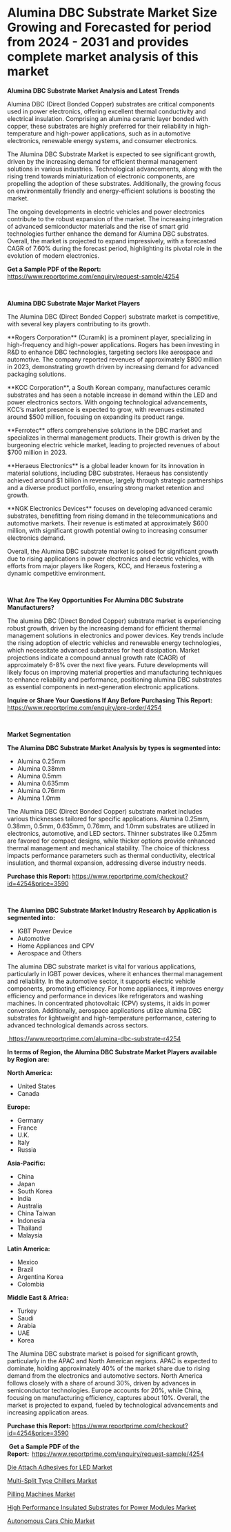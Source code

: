 <p><h1>Alumina DBC Substrate Market Size Growing and Forecasted for period from 2024 - 2031 and provides complete market analysis of this market</h1></p><p><strong>Alumina DBC Substrate Market Analysis and Latest Trends</strong></p>
<p><p>Alumina DBC (Direct Bonded Copper) substrates are critical components used in power electronics, offering excellent thermal conductivity and electrical insulation. Comprising an alumina ceramic layer bonded with copper, these substrates are highly preferred for their reliability in high-temperature and high-power applications, such as in automotive electronics, renewable energy systems, and consumer electronics.</p><p>The Alumina DBC Substrate Market is expected to see significant growth, driven by the increasing demand for efficient thermal management solutions in various industries. Technological advancements, along with the rising trend towards miniaturization of electronic components, are propelling the adoption of these substrates. Additionally, the growing focus on environmentally friendly and energy-efficient solutions is boosting the market.</p><p>The ongoing developments in electric vehicles and power electronics contribute to the robust expansion of the market. The increasing integration of advanced semiconductor materials and the rise of smart grid technologies further enhance the demand for Alumina DBC substrates. Overall, the market is projected to expand impressively, with a forecasted CAGR of 7.60% during the forecast period, highlighting its pivotal role in the evolution of modern electronics.</p></p>
<p><strong>Get a Sample PDF of the Report:&nbsp;</strong> <a href="https://www.reportprime.com/enquiry/request-sample/4254">https://www.reportprime.com/enquiry/request-sample/4254</a></p>
<p>&nbsp;</p>
<p><strong>Alumina DBC Substrate Major Market Players</strong></p>
<p><p>The Alumina DBC (Direct Bonded Copper) substrate market is competitive, with several key players contributing to its growth. </p><p>**Rogers Corporation** (Curamik) is a prominent player, specializing in high-frequency and high-power applications. Rogers has been investing in R&D to enhance DBC technologies, targeting sectors like aerospace and automotive. The company reported revenues of approximately $800 million in 2023, demonstrating growth driven by increasing demand for advanced packaging solutions.</p><p>**KCC Corporation**, a South Korean company, manufactures ceramic substrates and has seen a notable increase in demand within the LED and power electronics sectors. With ongoing technological advancements, KCC’s market presence is expected to grow, with revenues estimated around $500 million, focusing on expanding its product range.</p><p>**Ferrotec** offers comprehensive solutions in the DBC market and specializes in thermal management products. Their growth is driven by the burgeoning electric vehicle market, leading to projected revenues of about $700 million in 2023. </p><p>**Heraeus Electronics** is a global leader known for its innovation in material solutions, including DBC substrates. Heraeus has consistently achieved around $1 billion in revenue, largely through strategic partnerships and a diverse product portfolio, ensuring strong market retention and growth.</p><p>**NGK Electronics Devices** focuses on developing advanced ceramic substrates, benefitting from rising demand in the telecommunications and automotive markets. Their revenue is estimated at approximately $600 million, with significant growth potential owing to increasing consumer electronics demand.</p><p>Overall, the Alumina DBC substrate market is poised for significant growth due to rising applications in power electronics and electric vehicles, with efforts from major players like Rogers, KCC, and Heraeus fostering a dynamic competitive environment.</p></p>
<p>&nbsp;</p>
<p><strong>What Are The Key Opportunities For Alumina DBC Substrate Manufacturers?</strong></p>
<p><p>The alumina DBC (Direct Bonded Copper) substrate market is experiencing robust growth, driven by the increasing demand for efficient thermal management solutions in electronics and power devices. Key trends include the rising adoption of electric vehicles and renewable energy technologies, which necessitate advanced substrates for heat dissipation. Market projections indicate a compound annual growth rate (CAGR) of approximately 6-8% over the next five years. Future developments will likely focus on improving material properties and manufacturing techniques to enhance reliability and performance, positioning alumina DBC substrates as essential components in next-generation electronic applications.</p></p>
<p><strong>Inquire or Share Your Questions If Any Before Purchasing This Report:</strong> <a href="https://www.reportprime.com/enquiry/pre-order/4254">https://www.reportprime.com/enquiry/pre-order/4254</a></p>
<p>&nbsp;</p>
<p><strong>Market Segmentation</strong></p>
<p><strong>The Alumina DBC Substrate Market Analysis by types is segmented into:</strong></p>
<p><ul><li>Alumina 0.25mm</li><li>Alumina 0.38mm</li><li>Alumina 0.5mm</li><li>Alumina 0.635mm</li><li>Alumina 0.76mm</li><li>Alumina 1.0mm</li></ul></p>
<p><p>The Alumina DBC (Direct Bonded Copper) substrate market includes various thicknesses tailored for specific applications. Alumina 0.25mm, 0.38mm, 0.5mm, 0.635mm, 0.76mm, and 1.0mm substrates are utilized in electronics, automotive, and LED sectors. Thinner substrates like 0.25mm are favored for compact designs, while thicker options provide enhanced thermal management and mechanical stability. The choice of thickness impacts performance parameters such as thermal conductivity, electrical insulation, and thermal expansion, addressing diverse industry needs.</p></p>
<p><strong>Purchase this Report:&nbsp;</strong><a href="https://www.reportprime.com/checkout?id=4254&price=3590">https://www.reportprime.com/checkout?id=4254&price=3590</a></p>
<p>&nbsp;</p>
<p><strong>The Alumina DBC Substrate Market Industry Research by Application is segmented into:</strong></p>
<p><ul><li>IGBT Power Device</li><li>Automotive</li><li>Home Appliances and CPV</li><li>Aerospace and Others</li></ul></p>
<p><p>The alumina DBC substrate market is vital for various applications, particularly in IGBT power devices, where it enhances thermal management and reliability. In the automotive sector, it supports electric vehicle components, promoting efficiency. For home appliances, it improves energy efficiency and performance in devices like refrigerators and washing machines. In concentrated photovoltaic (CPV) systems, it aids in power conversion. Additionally, aerospace applications utilize alumina DBC substrates for lightweight and high-temperature performance, catering to advanced technological demands across sectors.</p></p>
<p><a href="https://www.reportprime.com/alumina-dbc-substrate-r4254">&nbsp;https://www.reportprime.com/alumina-dbc-substrate-r4254</a></p>
<p><strong>In terms of Region, the Alumina DBC Substrate Market Players available by Region are:</strong></p>
<p>
    <p> <strong> North America: </strong>
        <ul>
            <li>United States</li>
            <li>Canada</li>
        </ul>
        </p> 
    <p> <strong> Europe: </strong>
        <ul>
            <li>Germany</li>
            <li>France</li>
            <li>U.K.</li>
            <li>Italy</li>
            <li>Russia</li>
        </ul>
        </p> 
    <p> <strong> Asia-Pacific: </strong>
        <ul>
            <li>China</li>
            <li>Japan</li>
            <li>South Korea</li>
            <li>India</li>
            <li>Australia</li>
            <li>China Taiwan</li>
            <li>Indonesia</li>
            <li>Thailand</li>
            <li>Malaysia</li>
        </ul>
        </p> 
    <p> <strong> Latin America: </strong>
        <ul>
            <li>Mexico</li>
            <li>Brazil</li>
            <li>Argentina Korea</li>
            <li>Colombia</li>
        </ul>
        </p> 
    <p> <strong> Middle East & Africa: </strong>
        <ul>
            <li>Turkey</li>
            <li>Saudi</li>
            <li>Arabia</li>
            <li>UAE</li>
            <li>Korea</li>
        </ul>
    </p>
    </p>
<p><p>The Alumina DBC substrate market is poised for significant growth, particularly in the APAC and North American regions. APAC is expected to dominate, holding approximately 40% of the market share due to rising demand from the electronics and automotive sectors. North America follows closely with a share of around 30%, driven by advances in semiconductor technologies. Europe accounts for 20%, while China, focusing on manufacturing efficiency, captures about 10%. Overall, the market is projected to expand, fueled by technological advancements and increasing application areas.</p></p>
<p><strong>Purchase this Report: </strong><a href="https://www.reportprime.com/checkout?id=4254&price=3590">https://www.reportprime.com/checkout?id=4254&price=3590</a></p>
<p>&nbsp;<strong>Get a Sample PDF of the Report:&nbsp;&nbsp;</strong><a href="https://www.reportprime.com/enquiry/request-sample/4254">https://www.reportprime.com/enquiry/request-sample/4254</a></p>
<p><strong></strong></p>
<p><p><a href="https://github.com/petbigbeepjn/Market-Research-Report-List-1/blob/main/die-attach-adhesives-for-led-market.md">Die Attach Adhesives for LED Market</a></p><p><a href="https://issuu.com/reportprime-2/docs/multi-split-type-chillers-market-si_2caeca873ff201">Multi-Split Type Chillers Market</a></p><p><a href="https://www.linkedin.com/pulse/market-dynamics-future-trends-global-pilling-machines-sector-8az5c?trackingId=h%2BiVDE1jShu8mhvTdiiMvw%3D%3D">Pilling Machines Market</a></p><p><a href="https://github.com/NasrinKhan99/Market-Research-Report-List-1/blob/main/high-performance-insulated-substrates-for-power-modules-market.md">High Performance Insulated Substrates for Power Modules Market</a></p><p><a href="https://issuu.com/reportprime-2/docs/autonomous-cars-chip-market-size-20_584d4b2594862e">Autonomous Cars Chip Market</a></p></p>